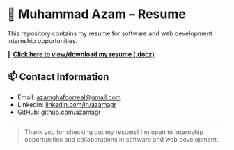 # 💼 Muhammad Azam – Resume

This repository contains my resume for software and web development internship opportunities.

📄 **[Click here to view/download my resume (.docx)](./Azam_Resume.docx)**

## 📫 Contact Information

- Email: [azamghafoorreal@gmail.com](mailto:azamghafoorreal@gmail.com)  
- LinkedIn: [linkedin.com/in/azamagr](https://linkedin.com/in/azamagr)  
- GitHub: [github.com/azamagr](https://github.com/azamagr)

---

> Thank you for checking out my resume! I'm open to internship opportunities and collaborations in software and web development.
